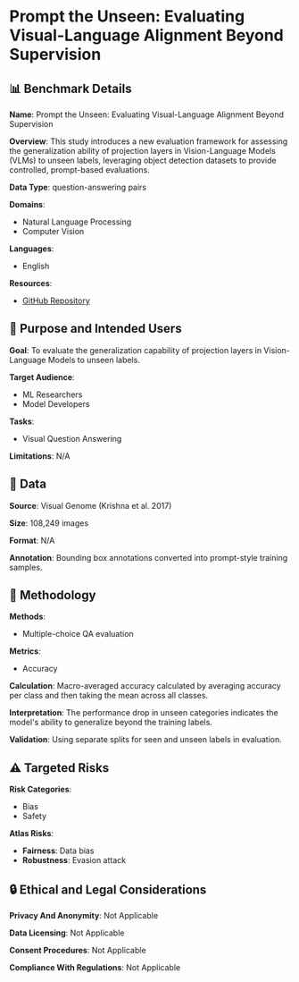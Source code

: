 # Prompt the Unseen: Evaluating Visual-Language Alignment Beyond Supervision

## 📊 Benchmark Details

**Name**: Prompt the Unseen: Evaluating Visual-Language Alignment Beyond Supervision

**Overview**: This study introduces a new evaluation framework for assessing the generalization ability of projection layers in Vision-Language Models (VLMs) to unseen labels, leveraging object detection datasets to provide controlled, prompt-based evaluations.

**Data Type**: question-answering pairs

**Domains**:
- Natural Language Processing
- Computer Vision

**Languages**:
- English

**Resources**:
- [GitHub Repository](https://github.com/raemoi93/PromptTheUnseen)

## 🎯 Purpose and Intended Users

**Goal**: To evaluate the generalization capability of projection layers in Vision-Language Models to unseen labels.

**Target Audience**:
- ML Researchers
- Model Developers

**Tasks**:
- Visual Question Answering

**Limitations**: N/A

## 💾 Data

**Source**: Visual Genome (Krishna et al. 2017)

**Size**: 108,249 images

**Format**: N/A

**Annotation**: Bounding box annotations converted into prompt-style training samples.

## 🔬 Methodology

**Methods**:
- Multiple-choice QA evaluation

**Metrics**:
- Accuracy

**Calculation**: Macro-averaged accuracy calculated by averaging accuracy per class and then taking the mean across all classes.

**Interpretation**: The performance drop in unseen categories indicates the model's ability to generalize beyond the training labels.

**Validation**: Using separate splits for seen and unseen labels in evaluation.

## ⚠️ Targeted Risks

**Risk Categories**:
- Bias
- Safety

**Atlas Risks**:
- **Fairness**: Data bias
- **Robustness**: Evasion attack

## 🔒 Ethical and Legal Considerations

**Privacy And Anonymity**: Not Applicable

**Data Licensing**: Not Applicable

**Consent Procedures**: Not Applicable

**Compliance With Regulations**: Not Applicable
